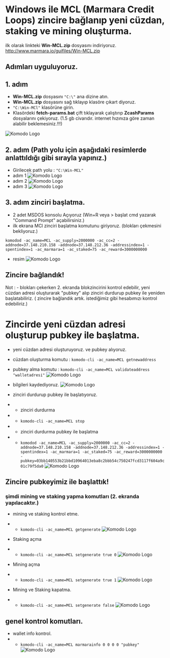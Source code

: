 # Windows ile MCL (Marmara Credit Loops) zincire bağlanıp yeni cüzdan, staking ve mining oluşturma.

ilk olarak linkteki **Win-MCL.zip** dosyasını indiriyoruz. http://www.marmara.io/guifiles/Win-MCL.zip

## Adımları uyguluyoruz.

## 1. adım
- **Win-MCL.zip** dosyasını `"C:\"` ana dizine atın.
- **Win-MCL.zip** dosyasını sağ tıklayıp klasöre çıkart diyoruz.
- `"C:\Win-MCl"` klasörüne girin.
-  Klasördeki **fetch-params.bat** çift tıklayarak çalıştırıp **ZcashParams** dosyalarını çekiyoruz. (1.5 gb civarıdır. internet hızınıza göre zaman alabilir beklemesiniz.!!!)

![Komodo Logo](img/Screenshot_107.png "Marmara Credit")



## 2. adım (Path yolu için aşağıdaki resimlerde anlattıldığı gibi sırayla yapınız.)

- Girilecek path yolu : `"C:\Win-MCL"`
- adım 1
![Komodo Logo](img/path-1.jpg "Marmara Credit")
- adım 2 
![Komodo Logo](img/path-2.jpg "Marmara Credit")
- adım 3
![Komodo Logo](img/path-3.png "Marmara Credit")


## 3. adım zinciri başlatma.

- 2 adet MSDOS konsolu Açıyoruz (Win+R veya > başlat cmd yazarak "Command Prompt" açabilirsiniz.)
- ilk ekrana MCl zinciri başlatma komutunu giriyoruz. (blokları çekmesini bekliyoruz.)

```komodod -ac_name=MCL -ac_supply=2000000 -ac_cc=2 -addnode=37.148.210.158 -addnode=37.148.212.36 -addressindex=1 -spentindex=1 -ac_marmara=1 -ac_staked=75 -ac_reward=3000000000```
- resim
![Komodo Logo](img/resim1.png "Marmara Credit")

## Zincire bağlandık!
Not : - blokları çekerken 2. ekranda blokzincirini kontrol edebilir, yeni cüzdan adresi oluşturarak "pubkey" alıp zinciri durdurup pubkey ile yeniden başlatabiliriz. ( zincire bağlandık artık. istediğimiz gibi hesabımızı kontrol edebiliriz.)

# Zincirde yeni  cüzdan adresi oluşturup pubkey ile başlatma.

- yeni cüzdan adresi oluşturuyoruz. ve pubkey alıyoruz.

- cüzdan oluşturma komutu :
```komodo-cli -ac_name=MCL getnewaddress```
- pubkey alma komutu : 
```komodo-cli -ac_name=MCL validateaddress "walletadresi"```
![Komodo Logo](img/resim2.png "Marmara Credit")
- bilgileri kaydediyoruz.
![Komodo Logo](img/resim3.png "Marmara Credit")
- zinciri durdurup pubkey ile başlatıyoruz.
 - - zinciri durdurma 
 - - ```komodo-cli -ac_name=MCL stop```
 - - zinciri durdurma pubkey ile başlatma

 - - ```komodod -ac_name=MCL -ac_supply=2000000 -ac_cc=2 -addnode=37.148.210.158 -addnode=37.148.212.36 -addressindex=1 -spentindex=1 -ac_marmara=1 -ac_staked=75 -ac_reward=3000000000 -pubkey=03bb140553b21bbd10964013eba8c2bbb54c750247fcd3117f604a9c01c79f5da0```
 ![Komodo Logo](img/resim4.png "Marmara Credit")

 ## Zincire pubkeyimiz ile başlattık!

 ### şimdi mining ve staking yapma komutları (2. ekranda yapılacaktır.)
 
 - mining ve staking kontrol etme.
 - - ```komodo-cli -ac_name=MCL getgenerate```
  ![Komodo Logo](img/resim5.png "Marmara Credit")

- Staking açma
- - ```komodo-cli -ac_name=MCL setgenerate true 0```
![Komodo Logo](img/resim6.png "Marmara Credit")

- Mining açma
- - ```komodo-cli -ac_name=MCL setgenerate true 1```
![Komodo Logo](img/resim7.png "Marmara Credit")

- Mining ve Staking kapatma.
- - ```komodo-cli -ac_name=MCL setgenerate false```
![Komodo Logo](img/resim8.png "Marmara Credit")



## genel kontrol komutları.

- wallet info kontrol.
- - ```komodo-cli -ac_name=MCL marmarainfo 0 0 0 0 "pubkey"```
![Komodo Logo](img/resim9.png "Marmara Credit")